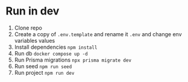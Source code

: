 # Run in dev

1. Clone repo
2. Create a copy of `.env.template` and rename it `.env` and change env variables values
3. Install dependencies `npm install`
4. Run db `docker compose up -d`
5. Run Prisma migrations `npx prisma migrate dev`
6. Run seed `npm run seed`
7. Run project `npm run dev`
